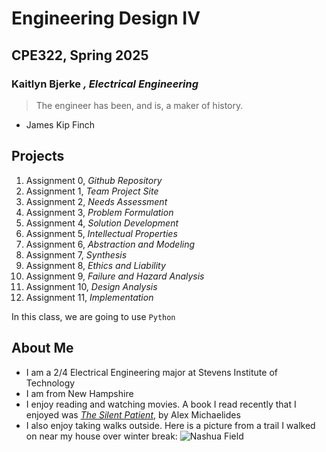# Engineering Design IV
## CPE322, Spring 2025
### **Kaitlyn Bjerke** *, Electrical Engineering*

> The engineer has been, and is, a maker of history.
- James Kip Finch

**Projects**
---
1. Assignment 0, *Github Repository*
2. Assignment 1, *Team Project Site*
3. Assignment 2, *Needs Assessment*
4. Assignment 3, *Problem Formulation*
5. Assignment 4, *Solution Development*
6. Assignment 5, *Intellectual Properties*
7. Assignment 6, *Abstraction and Modeling*
8. Assignment 7, *Synthesis*
9. Assignment 8, *Ethics and Liability*
10. Assignment 9, *Failure and Hazard Analysis*
11. Assignment 10, *Design Analysis*
12. Assignment 11, *Implementation*

In this class, we are going to use `Python`

About Me
---
- I am a 2/4 Electrical Engineering major at Stevens Institute of Technology
- I am from New Hampshire
- I enjoy reading and watching movies. A book I read recently that I enjoyed was [*The Silent Patient*](https://www.goodreads.com/book/show/40097951-the-silent-patient), by Alex Michaelides
- I also enjoy taking walks outside. Here is a picture from a trail I walked on near my house over winter break: ![Nashua Field](IMG_8687.jpg)
